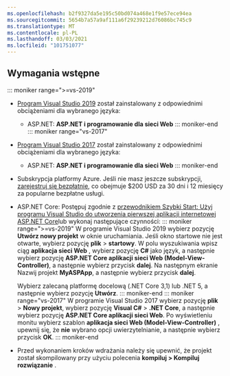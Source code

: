```yaml
---
ms.openlocfilehash: b2f9327da5e195c50bd074a468e1f9e57ece94ea
ms.sourcegitcommit: 5654b7a57a9af111a6f29239212d76086bc745c9
ms.translationtype: MT
ms.contentlocale: pl-PL
ms.lasthandoff: 03/03/2021
ms.locfileid: "101751077"
---
```

## <a name="prerequisites"></a>Wymagania wstępne

::: moniker range=">=vs-2019"

* [Program Visual Studio 2019](https://visualstudio.microsoft.com/downloads) został zainstalowany z odpowiednimi obciążeniami dla wybranego języka:
  * ASP.NET: **ASP.NET i programowanie dla sieci Web**
::: moniker-end
::: moniker range="vs-2017"
* [Program Visual Studio 2017](https://visualstudio.microsoft.com/vs/older-downloads/?utm_medium=microsoft&utm_source=docs.microsoft.com&utm_campaign=vs+2017+download) został zainstalowany z odpowiednimi obciążeniami dla wybranego języka:
  * ASP.NET: **ASP.NET i programowanie dla sieci Web**
::: moniker-end

* Subskrypcja platformy Azure. Jeśli nie masz jeszcze subskrypcji, [zarejestruj się bezpłatnie](https://azure.microsoft.com/free/dotnet/), co obejmuje $200 USD za 30 dni i 12 miesięcy za popularne bezpłatne usługi.

* ASP.NET Core: Postępuj zgodnie z [przewodnikiem Szybki Start: Użyj programu Visual Studio do utworzenia pierwszej aplikacji internetowej ASP.NET Core](../../ide/quickstart-aspnet-core.md)lub wykonaj następujące czynności:
  ::: moniker range=">=vs-2019"
  W programie Visual Studio 2019 wybierz pozycję **Utwórz nowy projekt** w oknie uruchamiania. Jeśli okno startowe nie jest otwarte, wybierz pozycję **plik**  >  **startowy**. W polu wyszukiwania wpisz ciąg **aplikacja sieci Web** , wybierz pozycję **C#** jako język, a następnie wybierz pozycję **ASP.NET Core aplikacji sieci Web (Model-View-Controller)**, a następnie wybierz przycisk **dalej**. Na następnym ekranie Nazwij projekt **MyASPApp**, a następnie wybierz przycisk **dalej**.

  Wybierz zalecaną platformę docelową (.NET Core 3,1) lub .NET 5, a następnie wybierz pozycję **Utwórz**.
  ::: moniker-end
  ::: moniker range="vs-2017"
  W programie Visual Studio 2017 wybierz pozycję **plik**  >  **Nowy projekt**, wybierz pozycję **Visual C#**  >  **.NET Core**, a następnie wybierz pozycję **ASP.NET Core aplikacji sieci Web**. Po wyświetleniu monitu wybierz szablon **aplikacja sieci Web (Model-View-Controller)** , upewnij się, że **nie** wybrano opcji uwierzytelnianie, a następnie wybierz przycisk **OK**.
  ::: moniker-end

* Przed wykonaniem kroków wdrażania należy się upewnić, że projekt został skompilowany przy użyciu polecenia **kompiluj > Kompiluj rozwiązanie** .